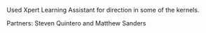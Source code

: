 Used Xpert Learning Assistant for direction in some of the kernels.

Partners: Steven Quintero and Matthew Sanders

